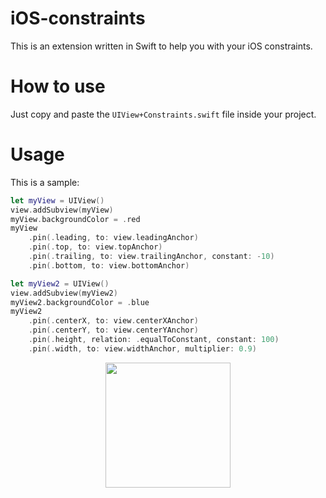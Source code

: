 # iOS-constraints

This is an extension written in Swift to help you with your iOS constraints.

# How to use
Just copy and paste the `UIView+Constraints.swift` file inside your project.

# Usage
This is a sample:
```swift
let myView = UIView()
view.addSubview(myView)
myView.backgroundColor = .red
myView
    .pin(.leading, to: view.leadingAnchor)
    .pin(.top, to: view.topAnchor)
    .pin(.trailing, to: view.trailingAnchor, constant: -10)
    .pin(.bottom, to: view.bottomAnchor)

let myView2 = UIView()
view.addSubview(myView2)
myView2.backgroundColor = .blue
myView2
    .pin(.centerX, to: view.centerXAnchor)
    .pin(.centerY, to: view.centerYAnchor)
    .pin(.height, relation: .equalToConstant, constant: 100)
    .pin(.width, to: view.widthAnchor, multiplier: 0.9)
```
<p align="center">
  <img src="https://user-images.githubusercontent.com/13155491/187098854-5b52f032-eb48-4c94-8d0e-7b7d10a06b4d.png" width="200" />
</p>
